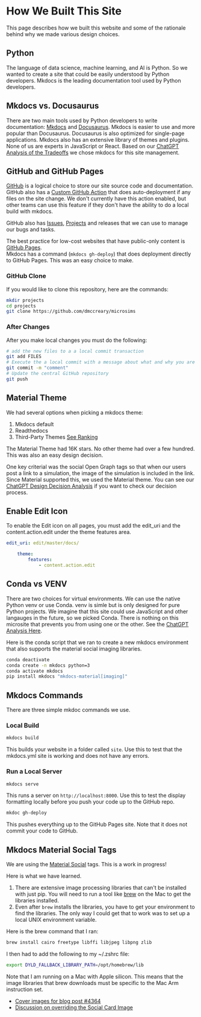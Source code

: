 # How We Built This Site

This page describes how we built this website and some of 
the rationale behind why we made various design choices.

## Python

The language of data science, machine learning, and AI is Python.  So we wanted to create a site that could be easily understood by Python developers.  Mkdocs is the leading documentation tool used by Python developers.

## Mkdocs vs. Docusaurus

There are two main tools used by Python developers
to write documentation: [Mkdocs](http://mkdocs.org)
and [Docusaurus](https://docusaurus.io/).  Mkdocs
is easier to use and more popular than Docusaurus.
Docusaurus is also optimized for single-page applications.
Mkdocs also has an extensive library of themes and plugins.
None of us are experts in JavaScript or React.
Based on our [ChatGPT Analysis of the Tradeoffs](https://chat.openai.com/share/c7fea52c-3ef2-4837-a70a-fc9bdb919d9a)
we chose mkdocs for this site management.

## GitHub and GitHub Pages

[GitHub](http://github.com) is a logical choice to store our 
site source code and documentation.  GitHub also has
a [Custom GitHub Action](https://github.com/marketplace/actions/deploy-mkdocs)
that does auto-deployment if any files on the site change.
We don't currently have this action enabled, but other
teams can use this feature if they don't have the ability
to do a local build with mkdocs.

GitHub also has [Issues](https://github.com/dmccreary/microsims/issues), 
[Projects](https://github.com/users/dmccreary/projects/2) and releases
that we can use to manage our bugs and tasks.

The best practice for low-cost websites that have public-only
content is [GitHub Pages](https://pages.github.com/).  
Mkdocs has a command (```mkdocs gh-deploy```) that does
deployment directly to GitHub Pages.  This was an easy choice to make.

### GitHub Clone

If you would like to clone this repository, here are the commands:

```sh
mkdir projects
cd projects
git clone https://github.com/dmccreary/microsims
```

### After Changes

After you make local changes you must do the following:

```sh
# add the new files to a a local commit transaction
git add FILES
# Execute the a local commit with a message about what and why you are doing the commit
git commit -m "comment"
# Update the central GitHub repository
git push
```

## Material Theme

We had several options when picking a mkdocs theme:

1. Mkdocs default
2. Readthedocs
3. Third-Party Themes [See Ranking](https://github.com/mkdocs/catalog#-theming)

The Material Theme had 16K stars.  No other theme had over a few hundred.
This was also an easy design decision.

One key criterial was the social Open Graph tags so that when our users
post a link to a simulation, the image of the simulation is included
in the link.  Since Material supported this, we used the Material theme.
You can see our [ChatGPT Design Decision Analysis](https://chat.openai.com/share/d152cc79-73eb-4112-8be2-f03459d7b312) if you want
to check our decision process.

## Enable Edit Icon

To enable the Edit icon on all pages, you must add
the edit_uri and the content.action.edit under the theme features area.

```yaml
edit_uri: edit/master/docs/
```

```yaml
    theme:
        features:
            - content.action.edit
```

## Conda vs VENV

There are two choices for virtual environments.  We can
use the native Python venv or use Conda.  venv is simle
but is only designed for pure Python projects.  We imagine
that this site could use JavaScript and other langauges
in the future, so we picked Conda. There is nothing
on this microsite that prevents you from using one or
the other.  See the [ChatGPT Analysis Here](https://chat.openai.com/share/f2a6a7e2-5b8d-4ec0-8755-4a06b4b574f6).

Here is the conda script that we ran to create a new mkdocs environment that also
supports the material social imaging libraries.

```sh
conda deactivate
conda create -n mkdocs python=3
conda activate mkdocs
pip install mkdocs "mkdocs-material[imaging]"
```

## Mkdocs Commands

There are three simple mkdoc commands we use.

### Local Build

```sh
mkdocs build
```

This builds your website in a folder called ```site```.  Use
this to test that the mkdocs.yml site is working and does not
have any errors.

### Run a Local Server

```sh
mkdocs serve
```

This runs a server on ```http://localhost:8000```.
Use this to test the display formatting locally
before you push your code up to the GitHub repo.


```sh
mkdoc gh-deploy
```

This pushes everything up to the GitHub Pages site.
Note that it does not commit your code to GitHub.

## Mkdocs Material Social Tags

We are using the [Material Social](https://squidfunk.github.io/mkdocs-material/setup/setting-up-social-cards/) tags.  This
is a work in progress!

Here is what we have learned.

1. There are extensive image processing libraries that can't be installed with just pip.  You will need to run a tool like [brew](https://brew.sh/) on the Mac to get the libraries installed.
2. Even after ```brew``` installs the libraries, you have to get your environment to find the libraries.  The only way I could get that to work was to set up a local UNIX environment variable.

Here is the brew command that I ran:

```sh
brew install cairo freetype libffi libjpeg libpng zlib
```

I then had to add the following to my ~/.zshrc file:

```sh
export DYLD_FALLBACK_LIBRARY_PATH=/opt/homebrew/lib
```

Note that I am running on a Mac with Apple silicon.  This means that the
image libraries that brew downloads must be specific to the Mac Arm
instruction set.

* [Cover images for blog post #4364](https://github.com/squidfunk/mkdocs-material/issues/4364)
* [Discussion on overriding the Social Card Image](https://github.com/squidfunk/mkdocs-material/discussions/5162)